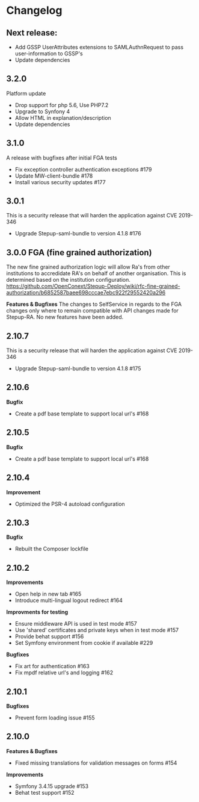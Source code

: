 # Changelog

## Next release:
 * Add GSSP UserAttributes extensions to SAMLAuthnRequest to pass user-information to GSSP's
 * Update dependencies

## 3.2.0
Platform update
 * Drop support for php 5.6, Use PHP7.2
 * Upgrade to Synfony 4
 * Allow HTML in explanation/description
 * Update dependencies

## 3.1.0
A release with bugfixes after initial FGA tests
 * Fix exception controller authentication exceptions #179
 * Update MW-client-bundle #178
 * Install various security updates #177

## 3.0.1 
This is a security release that will harden the application against CVE 2019-346
 * Upgrade Stepup-saml-bundle to version 4.1.8 #176
 
## 3.0.0 FGA (fine grained authorization)

The new fine grained authorization logic will allow Ra's from other institutions to accredidate RA's on behalf of another organisation. This is determined based on the institution configuration. https://github.com/OpenConext/Stepup-Deploy/wiki/rfc-fine-grained-authorization/b6852587baee698cccae7ebc922f29552420a296

**Features & Bugfixes**
The changes to SelfService in regards to the FGA changes only where to remain compatible with API changes made for Stepup-RA. No new features have been added.

## 2.10.7
This is a security release that will harden the application against CVE 2019-346
 * Upgrade Stepup-saml-bundle to version 4.1.8 #175

## 2.10.6
**Bugfix**
 * Create a pdf base template to support local url's #168

## 2.10.5
**Bugfix**
* Create a pdf base template to support local url's #168

## 2.10.4
**Improvement**
* Optimized the PSR-4 autoload configuration

## 2.10.3
**Bugfix**
* Rebuilt the Composer lockfile

## 2.10.2
**Improvements**
* Open help in new tab #165
* Introduce multi-lingual logout redirect #164

**Improvments for testing**
* Ensure middleware API is used in test mode #157
* Use 'shared' certificates and private keys when in test mode #157
* Provide behat support #156
* Set Symfony environment from cookie if available #229 

**Bugfixes**
* Fix art for authentication #163
* Fix mpdf relative url's and logging #162 

## 2.10.1
**Bugfixes**
* Prevent form loading issue #155

## 2.10.0
**Features & Bugfixes**
* Fixed missing translations for validation messages on forms #154

**Improvements**
* Symfony 3.4.15 upgrade #153
* Behat test support #152
